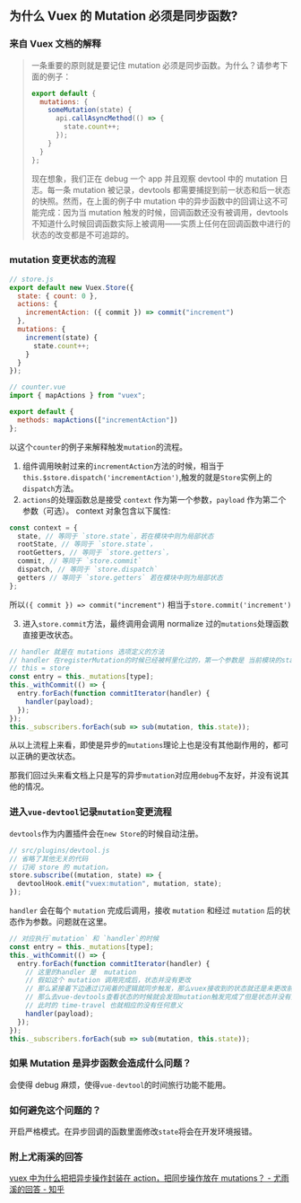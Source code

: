 ## 为什么 Vuex 的 Mutation 必须是同步函数?

### 来自 Vuex 文档的解释

> 一条重要的原则就是要记住 mutation 必须是同步函数。为什么？请参考下面的例子：
>
> ```javascript
> export default {
>   mutations: {
>     someMutation(state) {
>       api.callAsyncMethod(() => {
>         state.count++;
>       });
>     }
>   }
> };
> ```
>
> 现在想象，我们正在 debug 一个 app 并且观察 devtool 中的 mutation 日志。每一条 mutation 被记录，devtools 都需要捕捉到前一状态和后一状态的快照。然而，在上面的例子中 mutation 中的异步函数中的回调让这不可能完成：因为当 mutation 触发的时候，回调函数还没有被调用，devtools 不知道什么时候回调函数实际上被调用——实质上任何在回调函数中进行的状态的改变都是不可追踪的。

### mutation 变更状态的流程

```javascript
// store.js
export default new Vuex.Store({
  state: { count: 0 },
  actions: {
    incrementAction: ({ commit }) => commit("increment")
  },
  mutations: {
    increment(state) {
      state.count++;
    }
  }
});
```

```javascript
// counter.vue
import { mapActions } from "vuex";

export default {
  methods: mapActions(["incrementAction"])
};
```

以这个`counter`的例子来解释触发`mutation`的流程。

1. 组件调用映射过来的`incrementAction`方法的时候，相当于`this.$store.dispatch('incrementAction')`,触发的就是`Store`实例上的`dispatch`方法。
2. `actions`的处理函数总是接受 `context` 作为第一个参数，`payload` 作为第二个参数（可选）。
   context 对象包含以下属性:

```javascript
const context = {
  state, // 等同于 `store.state`，若在模块中则为局部状态
  rootState, // 等同于 `store.state`，
  rootGetters, // 等同于 `store.getters`，
  commit, // 等同于 `store.commit`
  dispatch, // 等同于 `store.dispatch`
  getters // 等同于 `store.getters` 若在模块中则为局部状态
};
```

所以`({ commit }) => commit("increment")` 相当于`store.commit('increment')`

3. 进入`store.commit`方法，最终调用会调用 normalize 过的`mutations`处理函数直接更改状态。

```javascript
// handler 就是在 mutations 选项定义的方法
// handler 在registerMutation的时候已经被柯里化过的，第一个参数是 当前模块的state,所以这里只需要传第二个参数，也就是commit方法接收到的payload即可
// this = store
const entry = this._mutations[type];
this._withCommit(() => {
  entry.forEach(function commitIterator(handler) {
    handler(payload);
  });
});
this._subscribers.forEach(sub => sub(mutation, this.state));
```

从以上流程上来看，即使是异步的`mutations`理论上也是没有其他副作用的，都可以正确的更改状态。

那我们回过头来看文档上只是写的异步`mutation`对应用`debug`不友好，并没有说其他的情况。

### 进入`vue-devtool`记录`mutation`变更流程

`devtools`作为内置插件会在`new Store`的时候自动注册。

```javascript
// src/plugins/devtool.js
// 省略了其他无关的代码
// 订阅 store 的 mutation。
store.subscribe((mutation, state) => {
  devtoolHook.emit("vuex:mutation", mutation, state);
});
```

`handler` 会在每个 `mutation` 完成后调用，接收 `mutation` 和经过 `mutation` 后的状态作为参数。问题就在这里。

```javascript
// 对应执行`mutation` 和 `handler`的时候
const entry = this._mutations[type];
this._withCommit(() => {
  entry.forEach(function commitIterator(handler) {
    // 这里的handler 是  mutation
    // 假如这个 mutation 调用完成后，状态并没有更改
    // 那么紧接着下边通过订阅着的逻辑就同步触发，那么vuex接收到的状态就还是未更改前的
    // 那么去vue-devtools查看状态的时候就会发现mutation触发完成了但是状态并没有更改
    // 此时的 time-travel 也就相应的没有任何意义
    handler(payload);
  });
});
this._subscribers.forEach(sub => sub(mutation, this.state));
```

### 如果 Mutation 是异步函数会造成什么问题？

会使得 debug 麻烦，使得`vue-devtool`的时间旅行功能不能用。

### 如何避免这个问题的？

开启严格模式。在异步回调的函数里面修改`state`将会在开发环境报错。

### 附上尤雨溪的回答

[vuex 中为什么把把异步操作封装在 action，把同步操作放在 mutations？ - 尤雨溪的回答 - 知乎](https://www.zhihu.com/question/48759748/answer/112823337)
